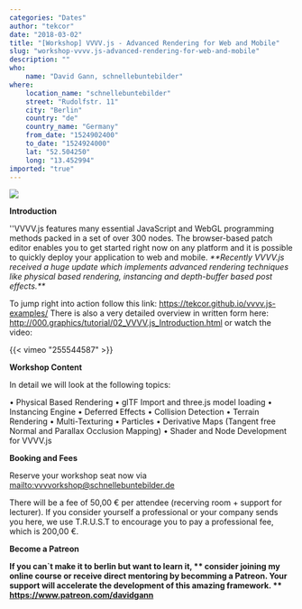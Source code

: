 ```yaml
---
categories: "Dates"
author: "tekcor"
date: "2018-03-02"
title: "[Workshop] VVVV.js - Advanced Rendering for Web and Mobile"
slug: "workshop-vvvv.js-advanced-rendering-for-web-and-mobile"
description: ""
who: 
    name: "David Gann, schnellebuntebilder"
where: 
    location_name: "schnellebuntebilder"
    street: "Rudolfstr. 11"
    city: "Berlin"
    country: "de"
    country_name: "Germany"
    from_date: "1524902400"
    to_date: "1524924000"
    lat: "52.504250"
    long: "13.452994"
imported: "true"
---
```



![](_vvvv.js_share_img.jpg) 



**Introduction**

''VVVV.js features many essential JavaScript and WebGL programming methods packed in a set of over 300 nodes. The browser-based patch editor enables you to get started right now on any platform and it is possible to quickly deploy your application to web and mobile.
*\*\*Recently VVVV.js received a huge update which implements advanced rendering techniques like physical based rendering, instancing and depth-buffer based post effects.\*\**

To jump right into action follow this link: <https://tekcor.github.io/vvvv.js-examples/>
There is also a very detailed overview in written form here: <http://000.graphics/tutorial/02_VVVV.js_Introduction.html>
or watch the video:


{{< vimeo "255544587" >}}

**Workshop Content**

In detail we will look at the following topics:

• Physical Based Rendering
• glTF Import and three.js model loading
• Instancing Engine
• Deferred Effects
• Collision Detection
• Terrain Rendering
• Multi-Texturing
• Particles
• Derivative Maps (Tangent free Normal and Parallax Occlusion Mapping)
• Shader and Node Development for VVVV.js

**Booking and Fees**

Reserve your workshop seat now via 
<mailto:vvvvorkshop@schnellebuntebilder.de>

There will be a fee of 50,00 € per attendee (recerving room + support for lecturer).
If you consider yourself a professional or your company sends you here, we use T.R.U.S.T to encourage you to pay a professional fee, which is 200,00 €.

**Become a Patreon**

**If you can`t make it to berlin but want to learn it, **
**consider joining my online course or receive direct mentoring by becomming a Patreon. Your support will accelerate the development of this amazing framework.**
** <https://www.patreon.com/davidgann>**




